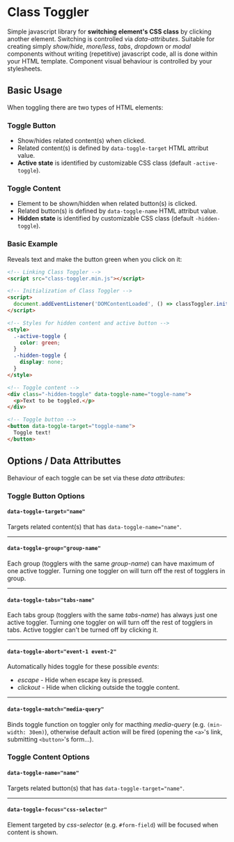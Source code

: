 # Class Toggler
Simple javascript library for **switching element's CSS class** by clicking another element. Switching is controlled via *data-attributes*. Suitable for creating simply *show/hide*, *more/less*, *tabs*, *dropdown* or *modal* components without writing (repetitive) javascript code, all is done within your HTML template. Component visual behaviour is controlled by your stylesheets.

## Basic Usage
When toggling there are two types of HTML elements:

### Toggle Button
- Show/hides related content(s) when clicked.
- Related content(s) is defined by `data-toggle-target` HTML attribut value.
- **Active state** is identified by customizable CSS class (default `-active-toggle`).
### Toggle Content
- Element to be shown/hidden when related button(s) is clicked.
- Related button(s) is defined by `data-toggle-name` HTML attribut value.
- **Hidden state** is identified by customizable CSS class (default `-hidden-toggle`).

### Basic Example
Reveals text and make the button green when you click on it:
```html
<!-- Linking Class Toggler -->
<script src="class-toggler.min.js"></script>

<!-- Initialization of Class Toggler -->
<script>
  document.addEventListener('DOMContentLoaded', () => classToggler.init());
</script>

<!-- Styles for hidden content and active button -->
<style>
  .-active-toggle {
    color: green;
  }
  .-hidden-toggle {
    display: none;
  }
</style>

<!-- Toggle content -->
<div class="-hidden-toggle" data-toggle-name="toggle-name">
  <p>Text to be toggled.</p>
</div>

<!-- Toggle button -->
<button data-toggle-target="toggle-name">
  Toggle text!
</button>
```

## Options / Data Attributtes
Behaviour of each toggle can be set via these *data attributes*:

### Toggle Button Options

#### `data-toggle-target="name"`
Targets related content(s) that has `data-toggle-name="name"`.

---

#### `data-toggle-group="group-name"`
Each group (togglers with the same *group-name*) can have maximum of one active toggler. Turning one toggler on will turn off the rest of togglers in group.

---

#### `data-toggle-tabs="tabs-name"`
Each tabs group (togglers with the same *tabs-name*) has always just one active toggler. Turning one toggler on will turn off the rest of togglers in tabs. Active toggler can't be turned off by clicking it.

---

#### `data-toggle-abort="event-1 event-2"`
Automatically hides toggle for these possible *events*:
- *escape* - Hide when escape key is pressed.
- *clickout* - Hide when clicking outside the toggle content.

---

#### `data-toggle-match="media-query"`
Binds toggle function on toggler only for macthing *media-query* (e.g. `(min-width: 30em)`), otherwise default action will be fired (opening the `<a>`'s link, submitting `<button>`'s form...).

### Toggle Content Options

#### `data-toggle-name="name"`
Targets related button(s) that has `data-toggle-target="name"`.

---

#### `data-toggle-focus="css-selector"`
Element targeted by *css-selector* (e.g. `#form-field`) will be focused when content is shown.
